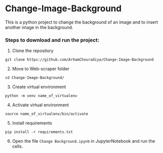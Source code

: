 # Change-Image-Background

This is a python project to change the background of an image and to insert another image in the background.

### Steps to download and run the project:
1. Clone the repository

`git clone https://github.com/ArhamChouradiya/Change-Image-Background`

2. Move to Web-scraper folder

`cd Change-Image-Background/`

3. Create virtual environment

`python -m venv name_of_virtualenv`

4. Activate virtual environment

`source name_of_virtualenv/bin/activate`

5. Install requirements

`pip install -r requirements.txt`

6. Open the file `Change Background.ipynb` in JupyterNotebook and run the cells.
